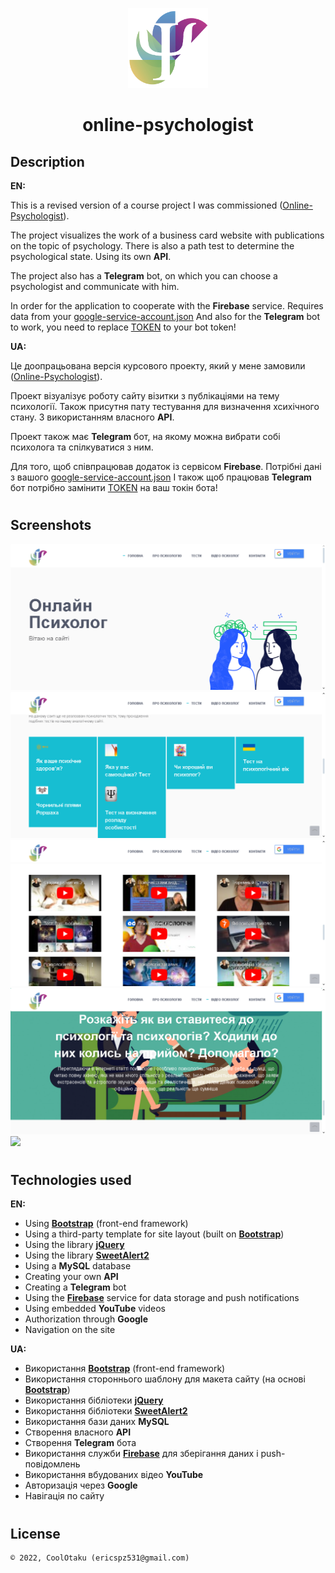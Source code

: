 <p align="center"><img width="128" height="128" src="public/img/logo.png"/></p>
<h1 align="center">online-psychologist</h1>

## Description
<b>EN:</b>

This is a revised version of a course project I was commissioned ([Online-Psychologist](https://github.com/CoolOtaku/Online-Psychologist)).

The project visualizes the work of a business card website with publications on the topic of psychology. There is also a path test to determine the psychological state. Using its own **API**.

The project also has a **Telegram** bot, on which you can choose a psychologist and communicate with him.

In order for the application to cooperate with the **Firebase** service. Requires data from your [google-service-account.json](https://github.com/CoolOtaku/online-psychologist.com/blob/main/telegram-bot/fireBase/google-service-account.json)
And also for the **Telegram** bot to work, you need to replace [TOKEN](https://github.com/CoolOtaku/online-psychologist.com/blob/main/telegram-bot/botHelper.php) to your bot token!

<b>UA:</b>

Це доопрацьована версія курсового проекту, який у мене замовили ([Online-Psychologist](https://github.com/CoolOtaku/Online-Psychologist)).

Проект візуалізує роботу сайту візитки з публікаціями на тему психології. Також присутня пату тестування для визначення хсихічного стану. З використанням власного **API**.

Проект також має **Telegram** бот, на якому можна вибрати собі психолога та спілкуватися з ним.

Для того, щоб співпрацював додаток із сервісом **Firebase**. Потрібні дані з вашого [google-service-account.json](https://github.com/CoolOtaku/online-psychologist.com/blob/main/telegram-bot/fireBase/google-service-account.json)
І також щоб працював **Telegram** бот потрібно замінити [TOKEN](https://github.com/CoolOtaku/online-psychologist.com/blob/main/telegram-bot/botHelper.php) на ваш токін бота!

#
## Screenshots
<p>
  <img src="screens/1.png" height="20%"/>
  <img src="screens/2.png" height="20%"/>
  <img src="screens/3.png" height="20%"/>
  <img src="screens/4.png" height="20%"/>
  <img src="screens/5.png" height="20%"/>
</p>

#
## Technologies used
<b>EN:</b>
- Using [**Bootstrap**](https://getbootstrap.com) (front-end framework)
- Using a third-party template for site layout (built on [**Bootstrap**](https://getbootstrap.com))
- Using the library [**jQuery**](https://jquery.com)
- Using the library [**SweetAlert2**](https://sweetalert2.github.io)
- Using a **MySQL** database
- Creating your own **API**
- Creating a **Telegram** bot
- Using the **[Firebase](https://firebase.google.com)** service for data storage and push notifications
- Using embedded **YouTube** videos
- Authorization through **Google**
- Navigation on the site

<b>UA:</b>
- Використання [**Bootstrap**](https://getbootstrap.com) (front-end framework)
- Використання стороннього шаблону для макета сайту (на основі [**Bootstrap**](https://getbootstrap.com))
- Використання бібліотеки [**jQuery**](https://jquery.com)
- Використання бібліотеки [**SweetAlert2**](https://sweetalert2.github.io)
- Використання бази даних **MySQL**
- Створення власного **API**
- Створення **Telegram** бота
- Використання служби **[Firebase](https://firebase.google.com)** для зберігання даних і push-повідомлень
- Використання вбудованих відео **YouTube**
- Авторизація через **Google**
- Навігація по сайту

#
## License
```
© 2022, CoolOtaku (ericspz531@gmail.com)
```
